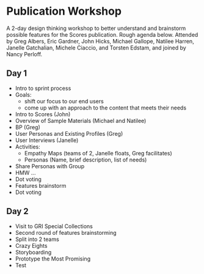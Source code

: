 # Publication Workshop

A 2-day design thinking workshop to better understand and brainstorm possible features for the Scores publication. Rough agenda below. Attended by Greg Albers, Eric Gardner, John Hicks, Michael Gallope, Natilee Harren, Janelle Gatchalian, Michele Ciaccio, and Torsten Edstam, and joined by Nancy Perloff.

## Day 1

- Intro to sprint process
- Goals:
  - shift our focus to our end users
  - come up with an approach to the content that meets their needs
- Intro to Scores (John)
- Overview of Sample Materials (Michael and Natilee)
- BP (Greg)
- User Personas and Existing Profiles (Greg)
- User Interviews (Janelle)
- Activities:
  - Empathy Maps (teams of 2, Janelle floats, Greg facilitates)
  - Personas (Name, brief description, list of needs)
- Share Personas with Group
- HMW ...
- Dot voting
- Features brainstorm
- Dot voting

## Day 2

- Visit to GRI Special Collections
- Second round of features brainstorming
- Split into 2 teams
- Crazy Eights
- Storyboarding
- Prototype the Most Promising
- Test
